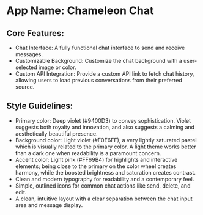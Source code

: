 # **App Name**: Chameleon Chat

## Core Features:

- Chat Interface: A fully functional chat interface to send and receive messages.
- Customizable Background: Customize the chat background with a user-selected image or color.
- Custom API Integration: Provide a custom API link to fetch chat history, allowing users to load previous conversations from their preferred source.

## Style Guidelines:

- Primary color: Deep violet (#9400D3) to convey sophistication. Violet suggests both royalty and innovation, and also suggests a calming and aesthetically beautiful presence.
- Background color: Light violet (#F0E6FF), a very lightly saturated pastel which is visually related to the primary color. A light theme works better than a dark one when readability is a paramount concern.
- Accent color: Light pink (#FF69B4) for highlights and interactive elements; being close to the primary on the color wheel creates harmony, while the boosted brightness and saturation creates contrast.
- Clean and modern typography for readability and a contemporary feel.
- Simple, outlined icons for common chat actions like send, delete, and edit.
- A clean, intuitive layout with a clear separation between the chat input area and message display.